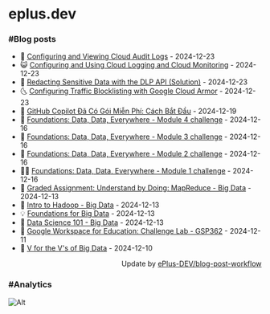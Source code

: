 # eplus.dev

### #Blog posts

<!-- BLOG-POST-LIST:START -->
 - 🧰 [Configuring and Viewing Cloud Audit Logs](https://eplus.dev/configuring-and-viewing-cloud-audit-logs) - 2024-12-23
 - 😺 [Configuring and Using Cloud Logging and Cloud Monitoring](https://eplus.dev/configuring-and-using-cloud-logging-and-cloud-monitoring) - 2024-12-23
 - 🗽 [Redacting Sensitive Data with the DLP API &lpar;Solution&rpar;](https://eplus.dev/redacting-sensitive-data-with-the-dlp-api-solution-1) - 2024-12-23
 - 🌜 [Configuring Traffic Blocklisting with Google Cloud Armor](https://eplus.dev/configuring-traffic-blocklisting-with-google-cloud-armor) - 2024-12-23
 - 📝 [GitHub Copilot Đã Có Gói Miễn Phí: Cách Bắt Đầu](https://eplus.dev/github-copilot-da-co-goi-mien-phi-cach-bat-dau) - 2024-12-19
 - 🚀 [Foundations: Data, Data, Everywhere - Module 4 challenge](https://eplus.dev/foundations-data-data-everywhere-module-4-challenge) - 2024-12-16
 - 💼 [Foundations: Data, Data, Everywhere - Module 3 challenge](https://eplus.dev/foundations-data-data-everywhere-module-3-challenge) - 2024-12-16
 - 🦣 [Foundations: Data, Data, Everywhere - Module 2 challenge](https://eplus.dev/foundations-data-data-everywhere-module-2-challenge) - 2024-12-16
 - 👨‍🏫 [Foundations: Data, Data, Everywhere - Module 1 challenge](https://eplus.dev/foundations-data-data-everywhere-module-1-challenge) - 2024-12-16
 - 🔭 [Graded Assignment: Understand by Doing: MapReduce - Big Data](https://eplus.dev/graded-assignment-understand-by-doing-mapreduce-big-data) - 2024-12-13
 - 🤡 [Intro to Hadoop - Big Data](https://eplus.dev/intro-to-hadoop-big-data) - 2024-12-13
 - 💡 [Foundations for Big Data](https://eplus.dev/foundations-for-big-data) - 2024-12-13
 - 🦣 [Data Science 101 - Big Data](https://eplus.dev/data-science-101-big-data) - 2024-12-13
 - 💪 [Google Workspace for Education: Challenge Lab - GSP362](https://eplus.dev/google-workspace-for-education-challenge-lab-gsp362) - 2024-12-11
 - 🤡 [V for the V&#39;s of Big Data](https://eplus.dev/v-for-the-vs-of-big-data) - 2024-12-10<!-- BLOG-POST-LIST:END -->

<div align="right">
  Update by <a target="_blank"
    href="https://github.com/ePlus-DEV/blog-post-workflow">ePlus-DEV/blog-post-workflow</a>
</div>

### #Analytics
![Alt](https://repobeats.axiom.co/api/embed/9990f7cddfbad8d834990b10ccad05f81ac1096f.svg "Repobeats analytics image")
